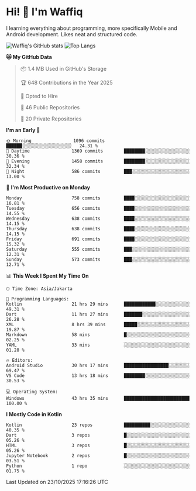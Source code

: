 
# Hi! 👋 I'm Waffiq

I learning everything about programming, more specifically Mobile and Android development. Likes neat and structured code.

<!-- Get to know more about me?

<a href="https://www.linkedin.com/in/waffiqaziz/"><img src="https://img.shields.io/static/v1?label=%20&message=LinkedIn&logo=linkedin&logoColor=white&color=0A66C2&style=for-the-badge" alt="LinkedIn"></a>
<a href="https://www.instagram.com/waffiqaziz/"><img src="https://img.shields.io/static/v1?label=%20&message=instagram&logo=instagram&logoColor=white&labelColor=%23E1306C&color=%23E1306C&style=for-the-badge" alt="Instagram"></a>
<a href="https://web.facebook.com/WaffiqAziz/"><img src="https://img.shields.io/static/v1?label=%20&message=Facebook&logo=facebook&logoColor=white&color=1877F2&style=for-the-badge" alt="Facebook"></a>
<a href="https://twitter.com/waffiqaziz"><img src="https://img.shields.io/static/v1?label=%20&message=X&logo=x&logoColor=white&color=000000&style=for-the-badge" alt="X"></a> -->

![Waffiq's GitHub stats](https://github-readme-stats-eight-theta.vercel.app/api?username=waffiqaziz&show_icons=true&include_all_commits=true&count_private=true&theme=dark)
![Top Langs](https://github-readme-stats.vercel.app/api/top-langs/?username=waffiqaziz&layout=compact&langs_count=8&theme=dark)

<!--START_SECTION:waka-->
**🐱 My GitHub Data** 

> 📦 1.4 MB Used in GitHub's Storage 
 > 
> 🏆 648 Contributions in the Year 2025
 > 
> 💼 Opted to Hire
 > 
> 📜 46 Public Repositories 
 > 
> 🔑 20 Private Repositories 
 > 
**I'm an Early 🐤** 

```text
🌞 Morning                1096 commits        ██████░░░░░░░░░░░░░░░░░░░   24.31 % 
🌆 Daytime                1369 commits        ████████░░░░░░░░░░░░░░░░░   30.36 % 
🌃 Evening                1458 commits        ████████░░░░░░░░░░░░░░░░░   32.34 % 
🌙 Night                  586 commits         ███░░░░░░░░░░░░░░░░░░░░░░   13.00 % 
```
📅 **I'm Most Productive on Monday** 

```text
Monday                   758 commits         ████░░░░░░░░░░░░░░░░░░░░░   16.81 % 
Tuesday                  656 commits         ████░░░░░░░░░░░░░░░░░░░░░   14.55 % 
Wednesday                638 commits         ████░░░░░░░░░░░░░░░░░░░░░   14.15 % 
Thursday                 638 commits         ████░░░░░░░░░░░░░░░░░░░░░   14.15 % 
Friday                   691 commits         ████░░░░░░░░░░░░░░░░░░░░░   15.32 % 
Saturday                 555 commits         ███░░░░░░░░░░░░░░░░░░░░░░   12.31 % 
Sunday                   573 commits         ███░░░░░░░░░░░░░░░░░░░░░░   12.71 % 
```


📊 **This Week I Spent My Time On** 

```text
🕑︎ Time Zone: Asia/Jakarta

💬 Programming Languages: 
Kotlin                   21 hrs 29 mins      ████████████░░░░░░░░░░░░░   49.31 % 
Dart                     11 hrs 27 mins      ███████░░░░░░░░░░░░░░░░░░   26.28 % 
XML                      8 hrs 39 mins       █████░░░░░░░░░░░░░░░░░░░░   19.87 % 
Markdown                 58 mins             █░░░░░░░░░░░░░░░░░░░░░░░░   02.25 % 
YAML                     33 mins             ░░░░░░░░░░░░░░░░░░░░░░░░░   01.28 % 

🔥 Editors: 
Android Studio           30 hrs 17 mins      █████████████████░░░░░░░░   69.47 % 
VS Code                  13 hrs 18 mins      ████████░░░░░░░░░░░░░░░░░   30.53 % 

💻 Operating System: 
Windows                  43 hrs 35 mins      █████████████████████████   100.00 % 
```

**I Mostly Code in Kotlin** 

```text
Kotlin                   23 repos            ██████████░░░░░░░░░░░░░░░   40.35 % 
Dart                     3 repos             █░░░░░░░░░░░░░░░░░░░░░░░░   05.26 % 
HTML                     3 repos             █░░░░░░░░░░░░░░░░░░░░░░░░   05.26 % 
Jupyter Notebook         2 repos             █░░░░░░░░░░░░░░░░░░░░░░░░   03.51 % 
Python                   1 repo              ░░░░░░░░░░░░░░░░░░░░░░░░░   01.75 % 
```




 Last Updated on 23/10/2025 17:16:26 UTC
<!--END_SECTION:waka-->
